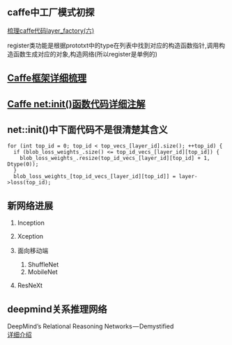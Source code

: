 ## caffe中工厂模式初探
[梳理caffe代码layer_factory(六)](http://blog.csdn.net/langb2014/article/details/50991315)

register类功能是根据prototxt中的type在列表中找到对应的构造函数指针,调用构造函数生成对应的对象,构造网络(所以register是单例的)

## [Caffe框架详细梳理](https://www.cnblogs.com/fuleying/p/5893917.html)

## [Caffe net:init()函数代码详细注解](http://blog.csdn.net/mrhiuser/article/details/52345469)

## net::init()中下面代码不是很清楚其含义
    for (int top_id = 0; top_id < top_vecs_[layer_id].size(); ++top_id) {
      if (blob_loss_weights_.size() <= top_id_vecs_[layer_id][top_id]) {
        blob_loss_weights_.resize(top_id_vecs_[layer_id][top_id] + 1, Dtype(0));
      }
      blob_loss_weights_[top_id_vecs_[layer_id][top_id]] = layer->loss(top_id);

## 新网络进展
1. Inception
2. Xception
3. 面向移动端
    1. ShuffleNet
    2. MobileNet

4. ResNeXt

## deepmind关系推理网络
DeepMind’s Relational Reasoning Networks — Demystified  
[详细介绍](http://geek.csdn.net/news/detail/209580)
